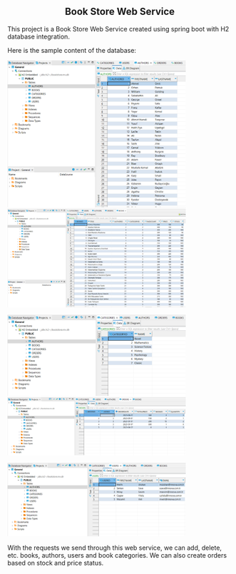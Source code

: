 <h2 align="center" >Book Store Web Service</h2>
<p>This project is a Book Store Web Service created using spring boot with H2 database integration.</p>
<p>Here is the sample content of the database:</p>
<p float="left">
  <img src="https://github.com/MelihUluhan/BookStore/blob/master/AppSS/Authors.png" width="400" />
  <img src="https://github.com/MelihUluhan/BookStore/blob/master/AppSS/Books.png" width="400" />
</p>
<p float="left">
  <img src="https://github.com/MelihUluhan/BookStore/blob/master/AppSS/Categories.png" width="400" />
  <img src="https://github.com/MelihUluhan/BookStore/blob/master/AppSS/Orders.png" width="400" />
</p>
<p float="left">
  <img src="https://github.com/MelihUluhan/BookStore/blob/master/AppSS/Users.png" width="400" />
</p>
<p>With the requests we send through this web service, we can add, delete, etc. books, authors, users and book categories. We can also create orders based on stock and price status.</p>

